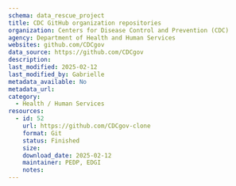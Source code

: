 ```yaml
---
schema: data_rescue_project 
title: CDC GitHub organization repositories
organization: Centers for Disease Control and Prevention (CDC)
agency: Department of Health and Human Services
websites: github.com/CDCgov
data_source: https://github.com/CDCgov
description: 
last_modified: 2025-02-12
last_modified_by: Gabrielle
metadata_available: No
metadata_url: 
category:
  - Health / Human Services
resources:
  - id: 52
    url: https://github.com/CDCgov-clone
    format: Git
    status: Finished
    size: 
    download_date: 2025-02-12
    maintainer: PEDP, EDGI
    notes: 
---
```

